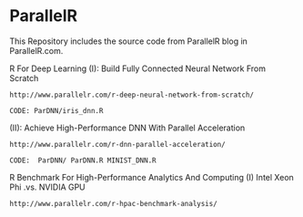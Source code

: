 # ParallelR

This Repository includes the source code from ParallelR blog in ParallelR.com.

R For Deep Learning 
   (I): Build Fully Connected Neural Network From Scratch

    http://www.parallelr.com/r-deep-neural-network-from-scratch/

    CODE: ParDNN/iris_dnn.R 
    
   (II): Achieve High-Performance DNN With Parallel Acceleration
    
    http://www.parallelr.com/r-dnn-parallel-acceleration/

    CODE:  ParDNN/ ParDNN.R MINIST_DNN.R
    
    
R Benchmark For High-Performance Analytics And Computing
    (I) Intel Xeon Phi .vs. NVIDIA GPU 
    
    http://www.parallelr.com/r-hpac-benchmark-analysis/
    
    
